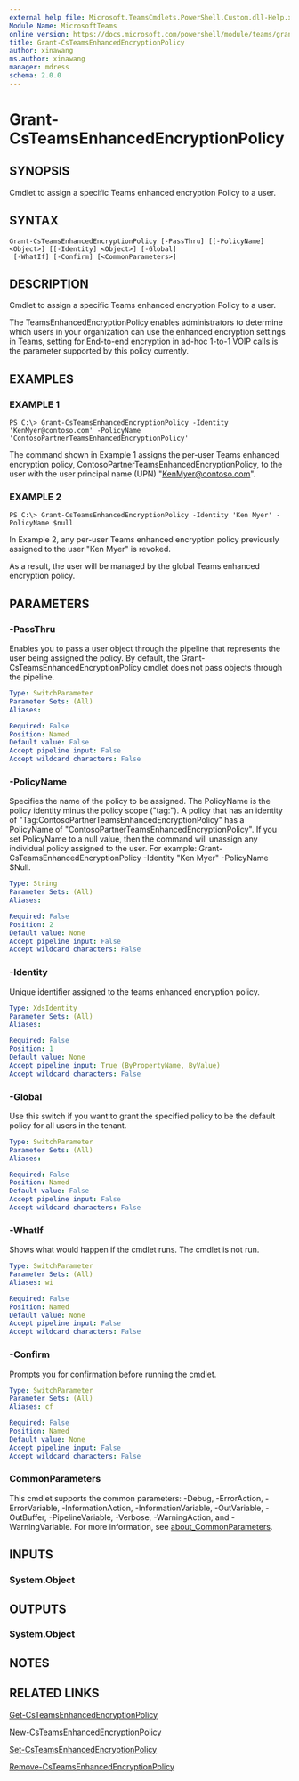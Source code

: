 ```yaml
---
external help file: Microsoft.TeamsCmdlets.PowerShell.Custom.dll-Help.xml
Module Name: MicrosoftTeams
online version: https://docs.microsoft.com/powershell/module/teams/grant-csteamsenhancedencryptionpolicy
title: Grant-CsTeamsEnhancedEncryptionPolicy
author: xinawang
ms.author: xinawang
manager: mdress
schema: 2.0.0
---
```


# Grant-CsTeamsEnhancedEncryptionPolicy

## SYNOPSIS
Cmdlet to assign a specific Teams enhanced encryption Policy to a user.

## SYNTAX

```
Grant-CsTeamsEnhancedEncryptionPolicy [-PassThru] [[-PolicyName] <Object>] [[-Identity] <Object>] [-Global]
 [-WhatIf] [-Confirm] [<CommonParameters>]
```

## DESCRIPTION
Cmdlet to assign a specific Teams enhanced encryption Policy to a user.

The TeamsEnhancedEncryptionPolicy enables administrators to determine which users in your organization can use the enhanced encryption settings in Teams, setting for End-to-end encryption in ad-hoc 1-to-1 VOIP calls is the parameter supported by this policy currently.

## EXAMPLES

### EXAMPLE 1
```
PS C:\> Grant-CsTeamsEnhancedEncryptionPolicy -Identity 'KenMyer@contoso.com' -PolicyName 'ContosoPartnerTeamsEnhancedEncryptionPolicy'
```

The command shown in Example 1 assigns the per-user Teams enhanced encryption policy, ContosoPartnerTeamsEnhancedEncryptionPolicy, to the user with the user principal name (UPN) "KenMyer@contoso.com".


### EXAMPLE 2
```
PS C:\> Grant-CsTeamsEnhancedEncryptionPolicy -Identity 'Ken Myer' -PolicyName $null
```

In Example 2, any per-user Teams enhanced encryption policy previously assigned to the user "Ken Myer" is revoked.

As a result, the user will be managed by the global Teams enhanced encryption policy.


## PARAMETERS

### -PassThru
Enables you to pass a user object through the pipeline that represents the user being assigned the policy. By default, the Grant-CsTeamsEnhancedEncryptionPolicy cmdlet does not pass objects through the pipeline.

```yaml
Type: SwitchParameter
Parameter Sets: (All)
Aliases:

Required: False
Position: Named
Default value: False
Accept pipeline input: False
Accept wildcard characters: False
```

### -PolicyName
Specifies the name of the policy to be assigned. The PolicyName is the policy identity minus the policy scope ("tag:"). A policy that has an identity of "Tag:ContosoPartnerTeamsEnhancedEncryptionPolicy" has a PolicyName of "ContosoPartnerTeamsEnhancedEncryptionPolicy". If you set PolicyName to a null value, then the command will unassign any individual policy assigned to the user. For example: Grant-CsTeamsEnhancedEncryptionPolicy -Identity "Ken Myer" -PolicyName $Null.

```yaml
Type: String
Parameter Sets: (All)
Aliases:

Required: False
Position: 2
Default value: None
Accept pipeline input: False
Accept wildcard characters: False
```

### -Identity
Unique identifier assigned to the teams enhanced encryption policy.

```yaml
Type: XdsIdentity
Parameter Sets: (All)
Aliases:

Required: False
Position: 1
Default value: None
Accept pipeline input: True (ByPropertyName, ByValue)
Accept wildcard characters: False
```

### -Global
Use this switch if you want to grant the specified policy to be the default policy for all users in the tenant.

```yaml
Type: SwitchParameter
Parameter Sets: (All)
Aliases:

Required: False
Position: Named
Default value: False
Accept pipeline input: False
Accept wildcard characters: False
```

### -WhatIf
Shows what would happen if the cmdlet runs.
The cmdlet is not run.

```yaml
Type: SwitchParameter
Parameter Sets: (All)
Aliases: wi

Required: False
Position: Named
Default value: None
Accept pipeline input: False
Accept wildcard characters: False
```

### -Confirm
Prompts you for confirmation before running the cmdlet.

```yaml
Type: SwitchParameter
Parameter Sets: (All)
Aliases: cf

Required: False
Position: Named
Default value: None
Accept pipeline input: False
Accept wildcard characters: False
```

### CommonParameters
This cmdlet supports the common parameters: -Debug, -ErrorAction, -ErrorVariable, -InformationAction, -InformationVariable, -OutVariable, -OutBuffer, -PipelineVariable, -Verbose, -WarningAction, and -WarningVariable. For more information, see [about_CommonParameters](http://go.microsoft.com/fwlink/?LinkID=113216).

## INPUTS

### System.Object
## OUTPUTS

### System.Object
## NOTES

## RELATED LINKS

[Get-CsTeamsEnhancedEncryptionPolicy](Get-CsTeamsEnhancedEncryptionPolicy.md)

[New-CsTeamsEnhancedEncryptionPolicy](New-CsTeamsEnhancedEncryptionPolicy.md)

[Set-CsTeamsEnhancedEncryptionPolicy](Set-CsTeamsEnhancedEncryptionPolicy.md)

[Remove-CsTeamsEnhancedEncryptionPolicy](Remove-CsTeamsEnhancedEncryptionPolicy.md)



